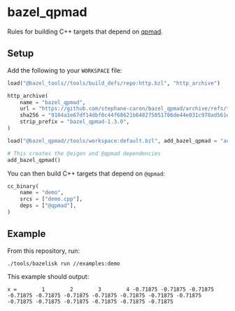 # bazel_qpmad

Rules for building C++ targets that depend on [qpmad](https://github.com/asherikov/qpmad).

## Setup

Add the following to your ``WORKSPACE`` file:

```python
load("@bazel_tools//tools/build_defs/repo:http.bzl", "http_archive")

http_archive(
    name = "bazel_qpmad",
    url = "https://github.com/stephane-caron/bazel_qpmad/archive/refs/tags/v1.3.0.tar.gz",
    sha256 = "9104a1e67df14dbf0c44f68621b648275051786de44e031c978ad561e5bf9c27",
    strip_prefix = "bazel_qpmad-1.3.0",
)

load("@bazel_qpmad//tools/workspace:default.bzl", add_bazel_qpmad = "add_default_repositories")

# This creates the @eigen and @qpmad dependencies
add_bazel_qpmad()
```

You can then build C++ targets that depend on ``@qpmad``:

```python
cc_binary(
    name = "demo",
    srcs = ["demo.cpp"],
    deps = ["@qpmad"],
)
```

## Example

From this repository, run:

```console
./tools/bazelisk run //examples:demo
```

This example should output:

```
x =        1        2        3        4 -0.71875 -0.71875 -0.71875 -0.71875 -0.71875 -0.71875 -0.71875 -0.71875 -0.71875 -0.71875 -0.71875 -0.71875 -0.71875 -0.71875 -0.71875 -0.71875
```
